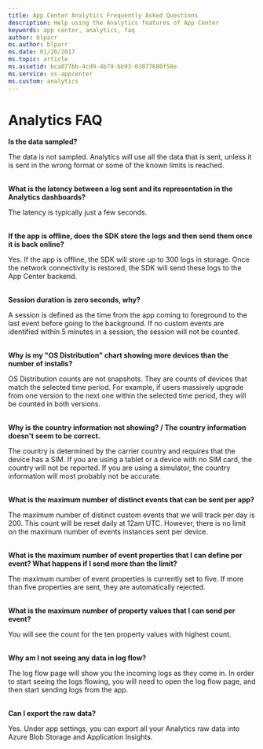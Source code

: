 ```yaml
---
title: App Center Analytics Frequently Asked Questions
description: Help using the Analytics features of App Center
keywords: app center, analytics, faq
author: blparr
ms.author: blparr
ms.date: 01/20/2017
ms.topic: article
ms.assetid: bca077bb-4cd9-4b79-bb93-01077680f58e
ms.service: vs-appcenter
ms.custom: analytics
---
```


# Analytics FAQ

**Is the data sampled?**

The data is not sampled. Analytics will use all the data that is sent, unless it is sent in the wrong format or some of the known limits is reached.
<br><br>

**What is the latency between a log sent and its representation in the Analytics dashboards?**

The latency is typically just a few seconds.
<br><br>

**If the app is offline, does the SDK store the logs and then send them once it is back online?**

Yes. If the app is offline, the SDK will store up to 300 logs in storage. Once the network connectivity is restored, the SDK will send these logs to the App Center backend.
<br><br>

**Session duration is zero seconds, why?**

A session is defined as the time from the app coming to foreground to the last event before going to the background. If no custom events are identified within 5 minutes in a session, the session will not be counted.
<br><br>

**Why is my "OS Distribution" chart showing more devices than the number of installs?**

OS Distribution counts are not snapshots. They are counts of devices that match the selected time period. For example, if users massively upgrade from one version to the next one within the selected time period, they will be counted in both versions.
<br><br>

**Why is the country information not showing? / The country information doesn't seem to be correct.**

The country is determined by the carrier country and requires that the device has a SIM. If you are using a tablet or a device with no SIM card, the country will not be reported. If you are using a simulator, the country information will most probably not be accurate.
<br><br>

**What is the maximum number of distinct events that can be sent per app?**

The maximum number of distinct custom events that we will track per day is 200. This count will be reset daily at 12am UTC. However, there is no limit on the maximum number of events instances sent per device.
<br><br>

**What is the maximum number of event properties that I can define per event? What happens if I send more than the limit?**

The maximum number of event properties is currently set to five. If more than five properties are sent, they are automatically rejected.
<br><br>

**What is the maximum number of property values that I can send per event?**

You will see the count for the ten property values with highest count.
<br><br>

**Why am I not seeing any data in log flow?**

The log flow page will show you the incoming logs as they come in. In order to start seeing the logs flowing, you will need to open the log flow page, and then start sending logs from the app.
<br><br>

**Can I export the raw data?**

Yes. Under app settings, you can export all your Analytics raw data into Azure Blob Storage and Application Insights.
<br><br>
